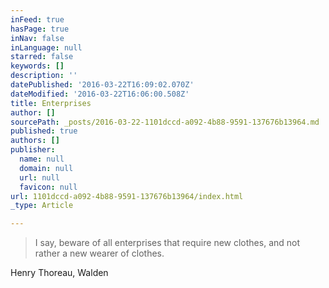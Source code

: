 ```yaml
---
inFeed: true
hasPage: true
inNav: false
inLanguage: null
starred: false
keywords: []
description: ''
datePublished: '2016-03-22T16:09:02.070Z'
dateModified: '2016-03-22T16:06:00.508Z'
title: Enterprises
author: []
sourcePath: _posts/2016-03-22-1101dccd-a092-4b88-9591-137676b13964.md
published: true
authors: []
publisher:
  name: null
  domain: null
  url: null
  favicon: null
url: 1101dccd-a092-4b88-9591-137676b13964/index.html
_type: Article

---
```

> I say, beware of all enterprises that require new clothes, and not rather a new wearer of clothes.

Henry Thoreau, Walden